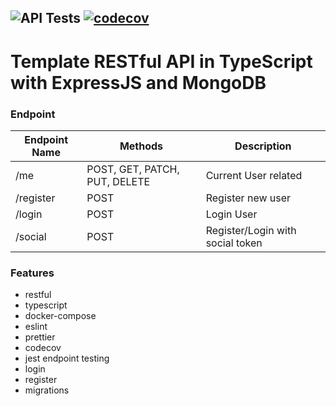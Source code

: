 ![API Tests](https://github.com/awalshy/rest_express_ts_api/workflows/API%20Tests/badge.svg?branch=main)
[![codecov](https://codecov.io/gh/awalshy/rest_express_ts_api/branch/main/graph/badge.svg?token=JYUGi1kTks)](undefined)
---
# Template RESTful API in TypeScript with ExpressJS and MongoDB

### Endpoint

| Endpoint Name | Methods | Description |
|---|---|---|
| /me | POST, GET, PATCH, PUT, DELETE | Current User related |
| /register | POST | Register new user |
| /login | POST | Login User |
| /social | POST | Register/Login with social token |

### Features

- restful
- typescript
- docker-compose
- eslint
- prettier
- codecov
- jest endpoint testing
- login
- register
- migrations
